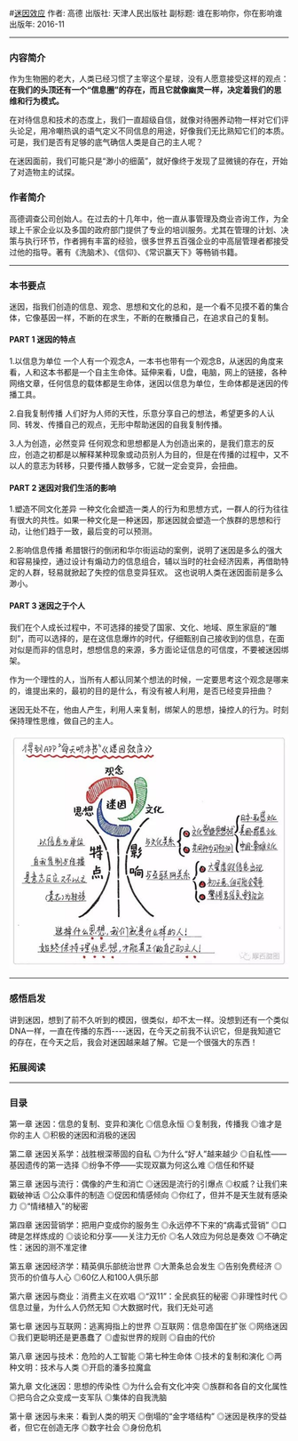#[迷因效应](https://book.douban.com/subject/26899077/?from=tag)
作者: 高德
出版社: 天津人民出版社
副标题: 谁在影响你，你在影响谁
出版年: 2016-11
***
### 内容简介 
作为生物圈的老大，人类已经习惯了主宰这个星球，没有人愿意接受这样的观点：**在我们的头顶还有一个“信息圈”的存在，而且它就像幽灵一样，决定着我们的思维和行为模式。**

在对待信息和技术的态度上，我们一直超级自信，就像对待圈养动物一样对它们评头论足，用冷嘲热讽的语气定义不同信息的用途，好像我们无比熟知它们的本质。可是，我们是否有足够的底气确信人类是自己的主人呢？

在迷因面前，我们可能只是“渺小的细菌”，就好像终于发现了显微镜的存在，开始了对造物主的试探。

### 作者简介 
高德调查公司创始人。在过去的十几年中，他一直从事管理及商业咨询工作，为全球上千家企业以及多国的政府部门提供了专业的培训服务。尤其在管理的计划、决策与执行环节，作者拥有丰富的经验，很多世界五百强企业的中高层管理者都接受过他的指导。著有《洗脑术》、《信仰》、《常识赢天下》等畅销书籍。

***
### 本书要点
迷因，指我们创造的信息、观念、思想和文化的总和，是一个看不见摸不着的集合体，它像基因一样，不断的在求生，不断的在散播自己，在追求自己的复制。

#### PART 1 迷因的特点
1.以信息为单位
一个人有一个观念A，一本书也带有一个观念B，从迷因的角度来看，人和这本书都是一个自主生命体。延伸来看，U盘，电脑，网上的链接，各种网络文章，任何信息的载体都是生命体，迷因以信息为单位，生命体都是迷因的传播工具。

2.自我复制传播
人们好为人师的天性，乐意分享自己的想法，希望更多的人认同、转发、传播自己的观点，无形中帮助迷因的自我复制传播。

3.人为创造，必然变异
任何观念和思想都是人为创造出来的，是我们意志的反应，创造之初都是以解释某种现象或动员别人为目的，但是在传播的过程中，又不以人的意志为转移，只要传播人数够多，它就一定会变异，会扭曲。

#### PART 2 迷因对我们生活的影响
1.塑造不同文化差异
一种文化会塑造一类人的行为和思想方式，一群人的行为往往有很大的共性。如果一种文化是一种迷因，那迷因就会塑造一个族群的思想和行动，让他们趋于一致，最后变的可以预测。

2.影响信息传播
希腊银行的倒闭和华尔街运动的案例，说明了迷因是多么的强大和容易操控，通过设计有煽动力的信息组合，辅以当时的社会经济因素，再借助特定的人群，轻易就掀起了失控的信息变异狂欢。
这也说明人类在迷因面前是多么渺小。

#### PART 3 迷因之于个人
我们在个人成长过程中，不可选择的接受了国家、文化、地域、原生家庭的“雕刻”，而可以选择的，是在这信息爆炸的时代，仔细甄别自己接收到的信息，在面对似是而非的信息时，想想信息的来源，多方面论证信息的可信度，不要被迷因绑架。

作为一个理性的人，当所有人都认同某个想法的时候，一定要思考这个观念是哪来的，谁提出来的，最初的目的是什么，有没有被人利用，是否已经变异扭曲？

迷因无处不在，他由人产生，利用人来复制，绑架人的思想，操控人的行为。时刻保持理性思维，做自己的主人。

![](./_image/2017-06-25-19-53-12.jpg)
***
### 感悟启发
讲到迷因，想到了前不久听到的模因，很类似，却不太一样。没想到还有一个类似DNA一样，一直在传播的东西----迷因，在今天之前我不认识它，但是我知道它的存在，在今天之后，我会对迷因越来越了解。它是一个很强大的东西！


### 拓展阅读
***
### 目录
第一章 迷因：信息的复制、变异和演化
◎信息永恒
◎复制我，传播我
◎谁才是你的主人
◎积极的迷因和消极的迷因

第二章 迷因关系学：战胜根深蒂固的自私
◎为什么“好人”越来越少
◎自私性——基因遗传的第一选择
◎纷争不停——实现双赢为何这么难
◎信任和怀疑

第三章 迷因与流行：偶像的产生和消亡
◎迷因是流行的引爆点
◎权威？让我们来戳破神话
◎公众事件的制造
◎促因和情感倾向
◎你红了，但并不是天生就有感染力
◎“情绪植入”的秘密

第四章 迷因营销学：把用户变成你的服务生
◎永远停不下来的“病毒式营销”
◎口碑是怎样炼成的
◎谈论和分享——关注力无价
◎名人效应为何总是奏效
◎不确定性：迷因的测不准定律

第五章 迷因经济学：精英俱乐部统治世界
◎大萧条总会发生
◎告别免费经济
◎货币的价值与人心
◎60亿人和100人俱乐部

第六章 迷因与商业：消费主义在欢唱
◎“双11”：全民疯狂的秘密
◎非理性时代
◎信息过量，为什么人仍然无知
◎大数据时代，我们无处可逃

第七章 迷因与互联网：逃离拇指上的世界
◎互联网：信息帝国在扩张
◎网络迷因
◎我们更聪明还是更愚蠢了
◎虚拟世界的规则
◎自由的代价

第八章 迷因与技术：危险的人工智能
◎第七种生命体
◎技术的复制和演化
◎两种文明：技术与人类
◎开启的潘多拉魔盒

第九章 文化迷因：思想的传染性
◎为什么会有文化冲突
◎族群和各自的文化属性
◎把乌合之众变成一支军队
◎集体的自我洗脑

第十章 迷因与未来：看到人类的明天
◎倒塌的“金字塔结构”
◎迷因是秩序的受益者，但它在创造无序
◎数字社会
◎身份危机